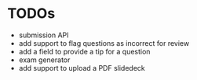 # TODOs

- submission API
- add support to flag questions as incorrect for review
- add a field to provide a tip for a question
- exam generator
- add support to upload a PDF slidedeck